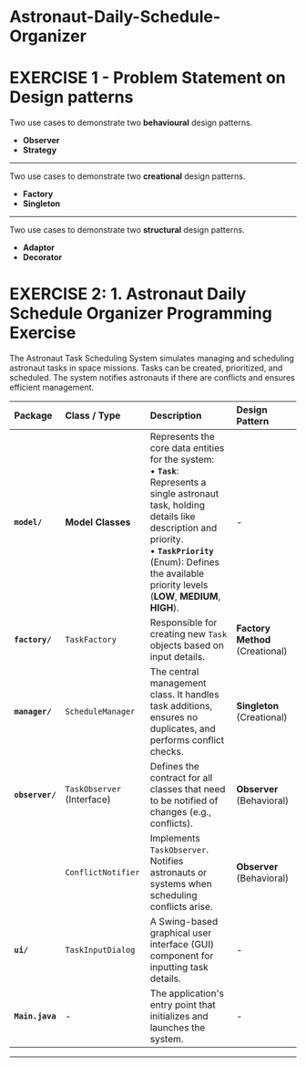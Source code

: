 # Astronaut-Daily-Schedule-Organizer
# EXERCISE 1 - Problem Statement on Design patterns

Two use cases to demonstrate two **behavioural** design patterns.

* **Observer**
* **Strategy**

---

Two use cases to demonstrate two **creational** design patterns.

* **Factory**
* **Singleton**

---

Two use cases to demonstrate two **structural** design patterns.

* **Adaptor**
* **Decorator**
# EXERCISE 2: 1. Astronaut Daily Schedule Organizer Programming Exercise

The Astronaut Task Scheduling System simulates managing and scheduling astronaut tasks in space missions. Tasks can be created, prioritized, and scheduled. The system notifies astronauts if there are conflicts and ensures efficient management.

| Package | Class / Type | Description | Design Pattern |
| :--- | :--- | :--- | :--- |
| **`model/`** | **Model Classes** | Represents the core data entities for the system: <br> • **`Task`**: Represents a single astronaut task, holding details like description and priority. <br> • **`TaskPriority`** (Enum): Defines the available priority levels (**LOW**, **MEDIUM**, **HIGH**). | - |
| **`factory/`** | `TaskFactory` | Responsible for creating new `Task` objects based on input details. | **Factory Method** (Creational) |
| **`manager/`** | `ScheduleManager` | The central management class. It handles task additions, ensures no duplicates, and performs conflict checks. | **Singleton** (Creational) |
| **`observer/`** | `TaskObserver` (Interface) | Defines the contract for all classes that need to be notified of changes (e.g., conflicts). | **Observer** (Behavioral) |
| | `ConflictNotifier` | Implements `TaskObserver`. Notifies astronauts or systems when scheduling conflicts arise. | **Observer** (Behavioral) |
| **`ui/`** | `TaskInputDialog` | A Swing-based graphical user interface (GUI) component for inputting task details. | - |
| **`Main.java`** | - | The application's entry point that initializes and launches the system. | - |

---

